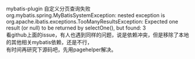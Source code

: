 mybatis-plugin 自定义分页查询失败  
org.mybatis.spring.MyBatisSystemException: nested exception is org.apache.ibatis.exceptions.TooManyResultsException: Expected one result (or null) to be returned by selectOne(), but found: 3  
看github上面的issue，有人也遇到同样的问题，说是依赖冲突，但是移除了本地的其他相关mybatis依赖，还是不行，  
有时间再研究下源码吧，先用pagehelper解决。